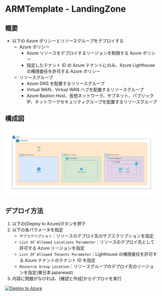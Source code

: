 # ARMTemplate - LandingZone

## 概要

- 以下の Azure ポリシーとリソースグループをデプロイする
  - Azure ポリシー
    - Azure リソースをデプロイするリージョンを制限する Azure ポリシー
    - 指定したテナント ID の Azure テナントにのみ、Azure Lighthouse の権限委任を許可する Azure ポリシー
  - リソースグループ
    - Azure DNS を配置するリソースグループ
    - Virtual WAN、Virtual WAN ハブを配置するリソースグループ
    - Azure Bastion Host、仮想ネットワーク、サブネット、パブリック IP、ネットワークセキュリティグループを配置するリソースグループ

## 構成図

![BaseLine 構成図](./BaseLine.png)

## デプロイ方法

1. 以下の[Deploy to Azure]ボタンを押下
2. 以下の各パラメータを指定
   - `サブスクリプション`：リソースのデプロイ先のサブスクリプションを指定
   - `List Of Allowed Locations Parameter`：リソースのデプロイ先として許可する Azure リージョンを指定
   - `List Of Allowed Tenants Parameter`：Lighthouse の権限委任を許可する Azure テナントのテナント ID を指定
   - `Resource Group Location`：リソースグループのデプロイ先のリージョンを指定(東日本:japaneast)
3. 内容に問題がなければ、[確認と作成]からデプロイを実行
 
[![Deploy to Azure](https://aka.ms/deploytoazurebutton)](https://portal.azure.com/#create/Microsoft.Template/uri/)